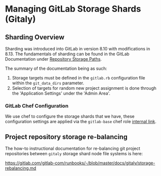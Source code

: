 # Managing GitLab Storage Shards (Gitaly)

## Sharding Overview

Sharding was introduced into GitLab in version 8.10 with modifications in 8.13.
The fundamentals of sharding can be found in the GitLab Documentation under
[Repository Storage Paths](https://docs.gitlab.com/ce/administration/repository_storage_paths.html).

The summary of the documentation being as such:

1. Storage targets must be defined in the `gitlab.rb` configuration file within
the `git_data_dirs` parameter.
1. Selection of targets for random new project assignment is done through the
'Application Settings' under the 'Admin Area'.

### GitLab Chef Configuration

We use chef to configure the storage shards that we have, these configuration
settings are applied via the `gitlab-base` chef role [internal link](https://ops.gitlab.net/gitlab-cookbooks/chef-repo/blob/master/roles/gitlab-base.json#L193-207).

## Project repository storage re-balancing

The how-to instructional documentation for re-balancing git project
repositories between `gitaly` storage shard node file systems is here:

<https://gitlab.com/gitlab-com/runbooks/-/blob/master/docs/gitaly/storage-rebalancing.md>
